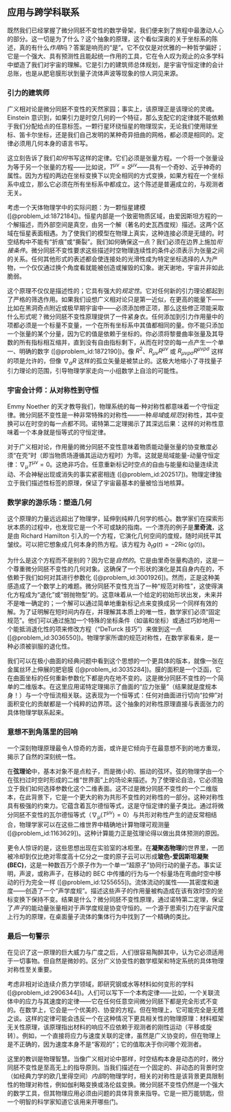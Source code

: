 ## 应用与跨学科联系

既然我们已经掌握了微分同胚不变性的数学骨架，我们便来到了旅程中最激动人心的部分。这一切是为了什么？这个抽象的原理，这个看似深奥的关于坐标系的陈述，真的有什么*作用*吗？答案是响亮的“是”。它不仅仅是对优雅的一种哲学偏好；它是一个强大、具有预测性且能起统一作用的工具，它在令人叹为观止的众多学科中塑造了我们对宇宙的理解。它是引力的建筑师总体规划，是宇宙守恒定律的会计总账，也是从肥皂膜形状到量子流体声波等现象的惊人洞见来源。

### 引力的建筑师

广义相对论是微分同胚不变性的天然家园；事实上，该原理正是该理论的灵魂。Einstein 意识到，如果引力是时空几何的一个特征，那么支配它的定律就不能依赖于我们分配给点的任意标签。一颗行星环绕恒星的物理现实，无论我们使用球坐标、笛卡尔坐标，还是我们自己发明的某种奇异扭曲的网格，都必须是相同的。定律必须用几何本身的语言书写。

这立刻告诉了我们*如何*书写这样的定律。它们必须是张量方程。一个将一个张量设为等于另一个张量的方程——比如说，$T^{\mu\nu} = S^{\mu\nu}$——具有一个奇妙、近乎神奇的属性。因为方程的两边在坐标变换下以完全相同的方式变换，如果方程在一个坐标系中成立，那么它必须在所有坐标系中都成立。这个陈述是普遍成立的，与观测者无关。

考虑一个天体物理学中的实际问题：为一颗恒星建模 ([@problem_id:1872184])。恒星内部是一个致密物质区域，由爱因斯坦方程的一个解描述，而外部空间是真空，由另一个解（著名的史瓦西度规）描述。这两个区域在恒星表面相遇。为了使我们的模型在物理上真实，这种连接必须是无缝的。时空结构中不能有“折痕”或“撕裂”。我们如何确保这一点？我们必须在边界上施加*衔接条件*。微分同胚不变性要求这些描述时空物理连续性的条件必须表示为张量之间的关系。任何其他形式的表述都会使连接处的光滑性成为特定坐标选择的人为产物，一个仅仅通过换个角度看就能被创造或摧毁的幻象。谢天谢地，宇宙并非如此脆弱。

这个原理不仅仅是描述性的；它具有强大的*规定性*。它对任何新的引力理论都起到了严格的筛选作用。如果我们设想广义相对论只是第一近似，在更高的能量下——比如在黑洞奇点附近或极早期宇宙中——必须添加修正项，那么这些修正项能采取什么形式呢？微分同胚不变性原理提供了一件紧身衣。任何添加到引力作用量中的项都必须是一个标量不变量，一个在所有坐标系中其值都相同的量。你不能只添加一个张量的某个分量，因为它的值是依赖于坐标的。你必须将黎曼曲率张量及其导数的所有指标相互缩并，直到没有自由指标剩下，从而在时空的每一点产生一个单一、明确的数字 ([@problem_id:1872190])。像 $R^2$、$R_{\mu\nu} R^{\mu\nu}$ 或 $R_{\mu\nu\rho\sigma} R^{\mu\nu\rho\sigma}$ 这样的项是允许的，但像 $\nabla_\alpha R$ 这样的孤立矢量是被禁止的。这极大地缩小了寻找量子引力理论的范围，引导物理学家走向一小组数学上自洽的可能性。

### 宇宙会计师：从对称性到守恒

Emmy Noether 的天才教导我们，物理系统的每一种对称性都意味着一个守恒定律。微分同胚不变性是一种非常特殊的对称性——一种*局域*或*规范*对称性，其中变换可以在时空的每一点都不同。诺特第二定理揭示了其深远后果：这样的对称性意味着一个本身就是恒等式的守恒定律。

对于广义相对论，作用量的微分同胚不变性意味着物质能动量张量的协变散度必须“在壳”时（即当物质场遵循其运动方程时）为零。这就是局域能量-动量守恒定律：$\nabla_\mu T^{\mu\nu} = 0$。这绝非巧合。任意重新标记时空点的自由与能量和动量连续流动、不会神秘出现或消失的事实紧密相连 ([@problem_id:202517])。物理定律独立于我们描述性标签的原理，保证了宇宙最基本的量被恰当地核算。

### 数学家的游乐场：塑造几何

这个原理的力量远远超出了物理学，延伸到纯粹几何学的核心。数学家们在探索形状本质的过程中，也发现它是一个不可或缺的指南。一个漂亮的例子是**里奇流**，这是由 Richard Hamilton 引入的一个方程，它演化几何空间的度规，随时间抚平其皱纹。可以把它想象成几何本身的热方程。该方程为 $\partial_t g(t) = -2 \operatorname{Ric}(g(t))$。

为什么是这个方程而不是别的？因为它是*自然的*。它是由里奇张量构造的，这是一个尊重微分同胚不变性的几何对象。这确保了一个形状的演化是其自身内在的，不依赖于我们如何对其进行参数化 ([@problem_id:3001926])。然而，正是这种美感造成了一个数学上的难题。微分同胚不变性充当了一种“规范对称性”，这使得演化方程成为“退化”或“弱抛物型”的。这意味着从一个给定的初始形状出发，未来并不是唯一确定的；一个解可以通过简单地重新标记点来变换成另一个同样有效的解。为了证明解在短时间内存在，并理解其本质上的唯一性，数学家们必须“固定规范”。他们可以通过施加一个特殊的坐标条件（如谐和坐标）或通过巧妙地用一个能抵消退化性的项来修改方程（“DeTurck 技巧”）来做到这一点 ([@problem_id:3036550])。物理学家所谓的规范对称性，在数学家看来，是一种必须被驯服的退化性。

我们可以在极小曲面的经典问题中看到这个思想的一个更具体的版本，就像一张在金属丝环上伸展的肥皂膜 ([@problem_id:3035284])。膜的面积是一个泛函，它在曲面坐标的任何重新参数化下都是内在地不变的。这是微分同胚不变性的一个简单的二维版本。在这里应用诺特定理揭示了曲面的“应力张量”（结果就是度规本身！）与一个守恒流相关联。这表现为一个恒等式：任何对曲面进行切向“拉伸”对面积变化的贡献都是一个纯粹的边界项。这个抽象的对称性原理直接与表面张力的具体物理学联系起来。

### 意想不到角落里的回响

一个深刻物理原理最令人惊奇的方面，或许是它倾向于在最意想不到的地方重现，揭示了自然的深刻统一性。

在**弦理论**中，基本对象不是点粒子，而是微小的、振动的弦环。弦的物理学由一个在弦扫过时空时形成的二维“世界面”上的场论来描述。为了使理论自洽，它必须独立于我们如何选择参数化这个二维表面。这不过是微分同胚不变性的一个二维版本，在此背景下，它是一个更大的称为共形不变性的对称性的一部分。这种对称性具有极强的约束力。它蕴含着瓦尔德恒等式，这是守恒定律的量子类比。通过将微分同胚不变性的瓦尔德恒等式（$\nabla_\mu \langle T^{\mu\nu} \rangle = 0$）与共形对称性产生的迹反常相结合，物理学家可以在这些二维世界中精确地计算物理可观测量 ([@problem_id:1163629])。这种计算能力正是弦理论得以做出具体预测的原因。

更令人惊讶的是，这些思想出现在实验室的冰柜里。在**凝聚态物理**的世界里，一团被冷却到仅比绝对零度高十亿分之一度的原子云可以形成**玻色-爱因斯坦凝聚 (BEC)**，这是一种数百万个原子作为一个单一“超原子”协同行动的量子态。事实证明，声波，或称声子，在移动的 BEC 中传播的行为与一个标量场在弯曲时空中移动的行为完全一样 ([@problem_id:1255655])。流体流动的属性——其密度和速度——创造了一个“声学度规”。描述这些声子的作用量被构造成在该有效时空的坐标变换下保持不变。结果是什么？微分同胚不变性原理，通过诺特第二定理，保证了*声子*的能动量张量相对于声学度规是协变守恒的。一个源于思索引力在宇宙尺度上行为的原理，在桌面量子流体的集体行为中找到了一个精确的类比。

### 最后一句警示

在见识了这一原理的巨大威力与广度之后，人们很容易陶醉其中，认为它必须适用于一切事物。但自然是微妙的。区分广义协变性的数学框架和特定系统的具体物理对称性至关重要。

考虑非相对论连续介质力学领域，即研究钢或水等材料如何变形的学科 ([@problem_id:2906344])。人们可以写下一个本构定律——比如，一个关联流体中的应力与其速度的定律——它在任何任意空间微分同胚下都是完全形式不变的。在数学上，它会是一个优美的、协变的方程。但在物理上，它可能完全是无稽之谈。这样的定律可能会违反一个在这种情况下更具相关性的物理原理：材料框架无关性原理，该原理指出材料的响应不应依赖于观测者的刚性运动（平移或旋转）。例如，一个直接将应力与速度关联的定律，虽然是广义协变的，但在物理上是不正确的，因为速度本身不是“客观的”；它的值取决于你问哪个观测者。

这里的教训是物理智慧。当像广义相对论中那样，时空结构本身是动态的时，微分同胚不变性是至高无上的指导原则。当我们描述在一个固定的、非动态的背景时空（如经典力学的欧几里得空间）*内部*的物理学时，相关的对称性是该背景更具限制性的物理对称性，例如伽利略变换或洛伦兹变换。微分同胚不变性仍然是一个强大的数学工具，但其物理应用必须由问题的具体背景来指导。它是一把万能钥匙，但一个明智的科学家知道它该用来开哪些门。
